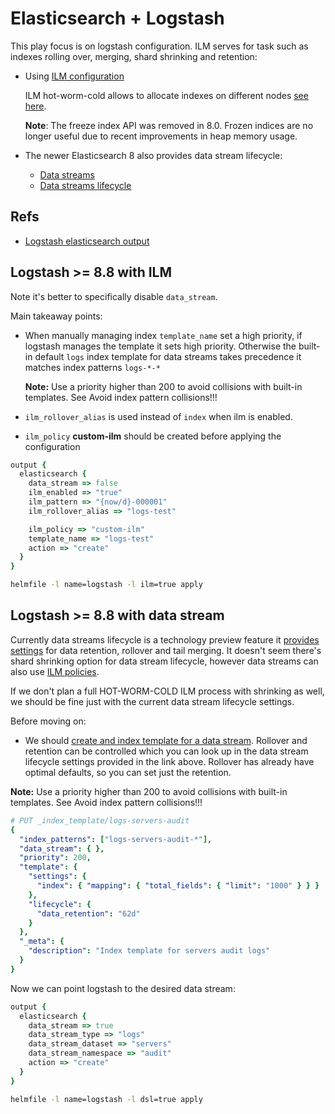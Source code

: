 # Elasticsearch + Logstash

This play focus is on logstash configuration. ILM serves for task such as indexes rolling over, merging, shard shrinking and retention:

  * Using [ILM configuration](https://www.elastic.co/guide/en/elasticsearch/reference/current/index-lifecycle-management.html)

    ILM hot-worm-cold allows to allocate indexes on different nodes [see here](https://www.elastic.co/blog/implementing-hot-warm-cold-in-elasticsearch-with-index-lifecycle-management).

    **Note**: The freeze index API was removed in 8.0. Frozen indices are no longer useful due to recent improvements in heap memory usage.

  * The newer Elasticsearch 8 also provides data stream lifecycle:

    - [Data streams](https://www.elastic.co/guide/en/elasticsearch/reference/current/data-streams.html)
    - [Data streams lifecycle](https://www.elastic.co/guide/en/elasticsearch/reference/current/data-stream-lifecycle.html)

## Refs

* [Logstash elasticsearch output](https://www.elastic.co/guide/en/logstash/current/plugins-outputs-elasticsearch.html)

## Logstash >= 8.8 with ILM

Note it's better to specifically disable `data_stream`.

Main takeaway points:
* When manually managing index `template_name` set a high priority, if logstash manages the template it sets high priority.
  Otherwise the built-in default `logs` index template for data streams takes precedence it matches index patterns `logs-*-*`

  **Note:** Use a priority higher than 200 to avoid collisions with built-in templates. See Avoid index pattern collisions!!!
* `ilm_rollover_alias` is used instead of `index` when ilm is enabled.
* `ilm_policy` **custom-ilm** should be created before applying the configuration

```ruby
output {
  elasticsearch {
    data_stream => false
    ilm_enabled => "true"
    ilm_pattern => "{now/d}-000001"
    ilm_rollover_alias => "logs-test"

    ilm_policy => "custom-ilm"
    template_name => "logs-test"
    action => "create"
  }
}
```

```bash
helmfile -l name=logstash -l ilm=true apply
```

## Logstash >= 8.8 with data stream

Currently data streams lifecycle is a technology preview feature it [provides settings](https://www.elastic.co/guide/en/elasticsearch/reference/current/data-stream-lifecycle-settings.html) for data retention, rollover and tail merging. It doesn't seem there's shard shrinking option for data stream lifecycle, however data streams can also use [ILM policies](https://www.elastic.co/guide/en/elasticsearch/reference/current/set-up-a-data-stream.html#create-index-lifecycle-policy).

If we don't plan a full HOT-WORM-COLD ILM process with shrinking as well, we should be fine just with the current data stream lifecycle settings.

Before moving on:
  * We should [create and index template for a data stream](https://www.elastic.co/guide/en/elasticsearch/reference/current/tutorial-manage-new-data-stream.html#create-index-template-with-lifecycle). Rollover and retention can be controlled which you can look up in the data stream lifecycle settings provided in the link above. Rollover has already have optimal defaults, so you can set just the retention.

**Note:** Use a priority higher than 200 to avoid collisions with built-in templates. See Avoid index pattern collisions!!!

```yaml
# PUT _index_template/logs-servers-audit
{
  "index_patterns": ["logs-servers-audit-*"],
  "data_stream": { },
  "priority": 200,
  "template": {
    "settings": {
      "index": { "mapping": { "total_fields": { "limit": "1000" } } }
    },
    "lifecycle": {
      "data_retention": "62d"
    }
  },
  "_meta": {
    "description": "Index template for servers audit logs"
  }
}
```

Now we can point logstash to the desired data stream:

```ruby
output {
  elasticsearch {
    data_stream => true
    data_stream_type => "logs"
    data_stream_dataset => "servers"
    data_stream_namespace => "audit"
    action => "create"
  }
}
```

```bash
helmfile -l name=logstash -l dsl=true apply
```
